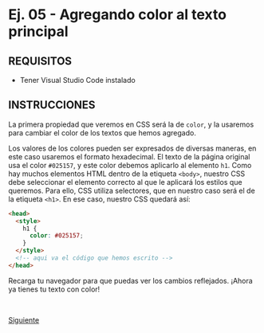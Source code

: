 # Ej. 05 - Agregando color al texto principal

## REQUISITOS
- Tener Visual Studio Code instalado

## INSTRUCCIONES

La primera propiedad que veremos en CSS será la de `color`, y la usaremos para cambiar
el color de los textos que hemos agregado.

Los valores de los colores pueden ser expresados de diversas maneras, en este
caso usaremos el formato hexadecimal. El texto de la página original usa el
color `#025157`, y este color debemos aplicarlo al elemento `h1`. Como hay muchos elementos HTML dentro de la etiqueta `<body>`, nuestro CSS debe seleccionar el elemento correcto al que le aplicará los estilos que queremos. Para ello, CSS utiliza selectores,
que en nuestro caso será el de la etiqueta `<h1>`. En ese caso, nuestro CSS quedará así:

```html
<head>
  <style>
    h1 {
      color: #025157;
    }
  </style>
  <!-- aqui va el código que hemos escrito -->
</head>
```

Recarga tu navegador para que puedas ver los cambios reflejados. ¡Ahora ya tienes
tu texto con color!

<br/>

[Siguiente](../reto-05/README.md)